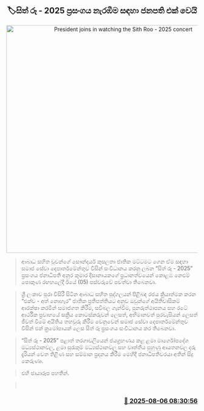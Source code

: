 <p align='center'><b><h2 align='center' title='President joins in watching the Sith Roo - 2025 concert'>🏷සිත් රූ - 2025 ප්‍රසංගය නැරඹීම සඳහා ජනපති එක් වෙයි </h2></b></p>
<p align='center'><img src='https://helakuru.sgp1.cdn.digitaloceanspaces.com/esana/images/lib/anura-president-sithru.jpg' width='600' alt='President joins in watching the Sith Roo - 2025 concert'></p>

> ආබාධ සහිත වූවන්ගේ සෞන්දර්ය කුසලතා ජාතික මට්ටමට ගෙන ඒම සඳහා සමාජ සේවා දෙපාර්තමේන්තුව විසින් සංවිධානය කරනු ලබන “සිත් රූ - 2025” ප්‍රසංගය ජනාධිපති අනුර කුමාර දිසානායකගේ ප්‍රධානත්වයෙන් කොළඹ නෙළුම් පොකුණ රඟහලේදී ඊයේ (05) පස්වරුවේ පවත්වා තිබෙනවා.

> ශ්‍රී ලංකාව පුරා විසිරී සිටින ආබාධ සහිත පුද්ගලයන් පිළිබඳ රජය ක්‍රියාත්මක කරන “එක්ව - අත් නොහැර” ජාතික ප්‍රතිපත්තියට අනුව ඔවුන්ගේ අයිතිවාසිකම් ආරක්ෂා කරමින් සමාජගත කිරීම, සවිබල ගැන්වීම, පුනරුත්ථාපනය සහ රටේ ආර්ථික ප්‍රවාහයේ සක්‍රීය කොටස්කරුවන් ලෙසත්, අභිමානවත් පුරවැසියන් ලෙසත් ජීවත් වීමේ අයිතිය තහවුරු කිරීම වෙනුවෙන් සමාජ සේවා දෙපාර්තමේන්තුව විසින් එක් ක්‍රමෝපායක් ලෙස සිත් රූ ප්‍රසංගය සංවිධානය කර තිබෙනවා.

> “සිත් රූ - 2025” පළාත් තරගාවලියෙන් ජයග්‍රහණය කළ ළමා මාර්ගෝපදේශ මධ්‍යස්ථානවල, ළමා සුරැකුම් මධ්‍යස්ථානවල සහ වෘත්තීය පුහුණු ආයතනවල දරු දැරියන් වෙත තිළිණ සහ සම්මාන ප්‍රදානය කිරීම මෙහිදී ජනාධිපතිවරයා අතින් සිදු කෙරුණා.

> එහි ඡායාරූප පහතින්.

>  



<h3 align='right'><a href='https://www.helakuru.lk/esana/p/112479/'>📅 2025-08-06 08:30:56</a></h3>
